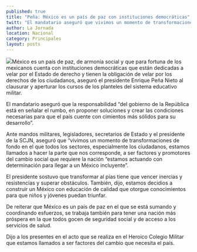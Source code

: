 ```yaml
---
published: true
title: "Peña: México es un país de paz con instituciones democráticas"
twitt: "El mandatario aseguró que vivimos un momento de transformaciones, por lo que hay que vencer inercias, resistencias y superar obstáculos."
author: La Jornada
location: Nacional
category: Principales
layout: posts
---
```


![](http://i.imgur.com/sVUC5Z8m.jpg)México es un país de paz, de armonía social y que para fortuna de los mexicanos cuenta con instituciones democráticas que están dedicadas a velar por el Estado de derecho y tienen la obligación de velar por los derechos de los ciudadanos, aseguró el presidente Enrique Peña Nieto al clausurar y aperturar los cursos de los planteles del sistema educativo militar.

El mandatario aseguró que la responsabilidad “del gobierno de la República está en señalar el rumbo, en proponer soluciones y crear las condiciones necesarias para que el país cuente con cimientos más sólidos para su desarrollo”.

Ante mandos militares, legisladores, secretarios de Estado y el presidente de la SCJN, aseguró que “vivimos un momento de transformaciones de fondo en el que todos los sectores, especialmente los ciudadanos, estamos llamados a hacer la parte que nos corresponde, a ser factores y promotores del cambio social que requiere la nación “estamos actuando con determinación para llegar a un México incluyente”.

El presidente sostuvo que transformar al pías tiene que vencer inercias y resistencias y superar obstáculos. También, dijo, estamos decidios a construir un México con educación de calidad que otorgue conocimientos para que niños y jóvenes puedan triunfar.

De reiterar que México es un país de paz en el que se está sumando y coordinando esfuerzos, se trabaja también para tener una nación más próspera en la que todos gocen de seguridad social y de acceso a los servicios de salud.

Dijo a los presentes en el acto que se realiza en el Heroico Colegio Militar que estamos llamados a ser factores del cambio que necesita el país.
